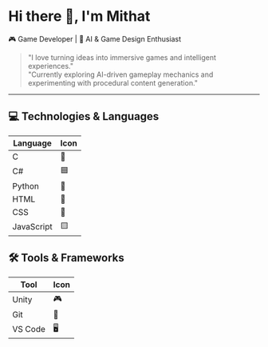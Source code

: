 # Hi there 👋, I'm Mithat
🎮 Game Developer | 🧠 AI & Game Design Enthusiast

>"I love turning ideas into immersive games and intelligent experiences."  
>"Currently exploring AI-driven gameplay mechanics and experimenting with procedural content generation."

---

## 💻 Technologies & Languages
| Language | Icon |
|----------|------|
| C        | 🔵   |
| C#       | 🟦   |
| Python   | 🐍   |
| HTML     | 📄   |
| CSS      | 🎨   |
| JavaScript | 🟨 |

## 🛠️ Tools & Frameworks
| Tool      | Icon |
|-----------|------|
| Unity     | 🎮   |
| Git       | 🔧   |
| VS Code   | 🖥️   |
